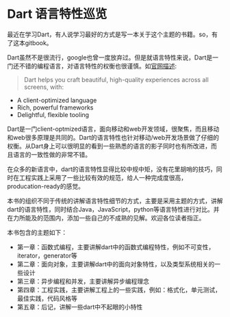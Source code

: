 # Dart 语言特性巡览

最近在学习Dart，有人说学习最好的方式是写一本关于这个主题的书籍。so，有了这本gitbook。

Dart虽然不是很流行，google也曾一度放弃过。但是就语言特性来说，Dart是一门还不错的编程语言，对语言特性的权衡也很谨慎。如[官网描述](https://www.dartlang.org/): 

> Dart helps you craft beautiful, high-quality experiences across all screens, with:
- A client-optimized language
- Rich, powerful frameworks
- Delightful, flexible tooling

Dart是一门client-optmized语言，面向移动和web开发领域，很聚焦，而且移动和web很多原理是共同的。Dart的语言特性也针对移动/web开发场景做了仔细的权衡。从Dart身上可以很明显的看到一些熟悉的语言的影子同时也有所改进，而且语言的一致性做的非常不错。

在众多的新语言中，dart的语言特性显得比较中规中矩，没有花里胡哨的技巧，同时在工程实践上采用了一些比较有效的规范，给人一种完成度很高，producation-ready的感觉。

本书的组织不同于传统的讲解语言特性细节的方式，主要是采用主题的方式，讲解dart的语言特性，同时结合Java，JavaScript，python等语言特性进行对比。并在力所能及的范围内，添加一些自己的不成熟的见解。欢迎各位读者指正。

本书包含的主题如下：
- 第一章：函数式编程，主要讲解dart中的函数式编程特性，例如不可变性，iterator，generator等
- 第二章：面向对象，主要讲解dart中的面向对象特性，以及类型系统相关的一些设计
- 第三章：异步编程和并发，主要讲解异步编程理念
- 第四章：工程实践，主要讲解工程上的一些实践，例如：格式化，单元测试，最佳实践，代码风格等
- 第五章：后记，讲解一些dart中不起眼的小特性